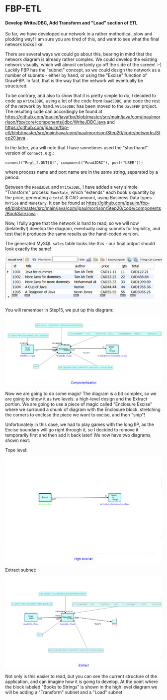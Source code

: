 FBP-ETL
=======

#### Develop WriteJDBC, Add Transform and "Load" section of ETL

So far, we have developed our network in a rather methodical, slow and plodding way!  I am sure you are tired of this, and want to see what the final network looks like!  

There are several ways we could go about this, bearing in mind that the network diagram is already rather complex.  We could develop the existing network visually, which will almost certainly go off the side of the screen! :-)  Luckily FBP has the "subnet" concept, so we could design the network as a number of subnets - either by hand, or using the "Excise" function of DrawFBP. In fact, that is the way that the network will eventually be structured.

To be contrary, and also to show that it is pretty simple to do, I decided to code up `WriteJDBC`, using a lot of the code from `ReadJDBC`, and code the rest of the network by hand.  `WriteJDBC` has been moved to the `JavaFBP` project.   The resulting code can accordingly be found at https://github.com/jpaulm/javafbp/blob/master/src/main/java/com/jpaulmorrison/fbp/core/components/jdbc/WriteJDBC.java and https://github.com/jpaulm/fbp-etl/blob/master/src/main/java/com/jpaulmorrison/Step20/code/networks/Step20.java .

In the latter, you will note that I have sometimes used the "shorthand" version of `connect`, e.g.:
   
    connect("Repl_2.OUT[0]", component("ReadJDBC"), port("USER")); 
  
where process name and port name are in the same string, separated by a period.  

Between the `ReadJDBC` and `WriteJDBC`, I have added a very simple "Transform" process: `BookSale`, which "extends" each book's quantity by the price, generating a `total` $ CAD amount, using Business Data types `MPrice` and `Monetary`.  It can be found at https://github.com/jpaulm/fbp-etl/blob/master/src/main/java/com/jpaulmorrison/Step20/code/components/BookSale.java . 

Now, I fully agree that the network is hard to read, so we will now (belatedly!) develop the diagram, eventually using subnets for legibility, and test that it produces the same results as the hand-coded version.

The generated MySQL `sales` table looks like this - our final output should look exactly the same! 

![Sales table](https://github.com/jpaulm/fbp-etl/blob/master/src/main/java/com/jpaulmorrison/Step20/docs/sales.png "Sales table")

You will remember in Step15, we put up this diagram:

![Access to Book updated](https://github.com/jpaulm/fbp-etl/blob/master/src/main/java/com/jpaulmorrison/Step15/docs/Step15.png "Access to Book.java updated")

Now we are going to do some magic!  The diagram is a bit complex, so we are going to show it as two levels: a high-level design and the Extract portion.  We are going to use a piece of magic called "Enclosure Excise" where we surround a chunk of diagram with the Enclosure block, stretching the corners to enclose the piece we want to excise, and then "snip"!  

Unfortunately in this case, we had to play games with the long IIP, as the Excise boundary will go right through it, so I decided to remove it temporarily first and then add it back later!  We now have two diagrams, shown next:

Tope level:

![Level #1](https://github.com/jpaulm/fbp-etl/blob/master/src/main/java/com/jpaulmorrison/Step20/docs/Step20-1.png "Level #1")

Extract subnet:

![Extract](https://github.com/jpaulm/fbp-etl/blob/master/src/main/java/com/jpaulmorrison/Step20/docs/Extract.png "Extract")

Not only is this easier to read, but you can see the current structure of the application, and can imagine how it is going to develop.  At the point where the block labeled "Books to Strings" is shown in the high level diagram we will be adding a "Transform" subnet and a "Load" subnet.



